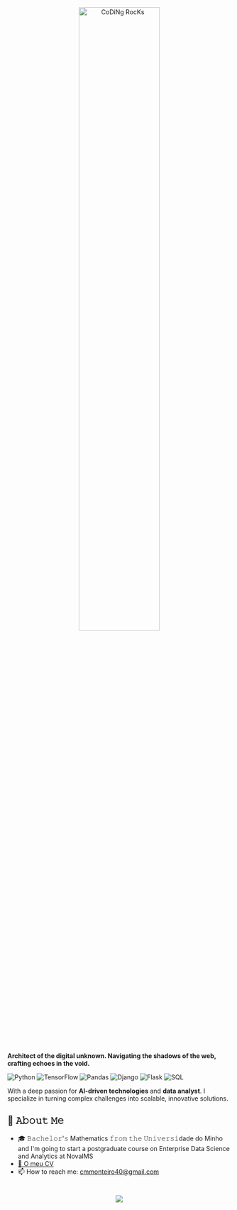 <div align="center" width="50">
  <img src="https://github.com/SP-XD/SP-XD/blob/main/images/dev-working_rounded.gif?raw=true" href="https://github.com/sp-xd" alt="CoDiNg RocKs"  width="60%"/><br>
</div>

**Architect of the digital unknown. Navigating the shadows of the web, crafting echoes in the void.**

![Python](https://img.shields.io/badge/Code-Python-informational?style=flat&logo=python&color=3776AB)
![TensorFlow](https://img.shields.io/badge/Framework-TensorFlow-informational?style=flat&logo=tensorflow&color=777BB4)
![Pandas](https://img.shields.io/badge/Framework-Pandas-informational?style=flat&logo=Pandas&color=FF2D20)
![Django](https://img.shields.io/badge/Framework-Django-informational?style=flat&logo=Django&color=232F3E)
![Flask](https://img.shields.io/badge/Framework-Flask-informational?style=flat&logo=Flask&color=FCC624)
![SQL](https://img.shields.io/badge/Code-SQL-informational?style=flat&logo=SQL&color=000000)

With a deep passion for **AI-driven technologies** and **data analyst**. I specialize in turning complex challenges into scalable, innovative solutions.

## :book: 𝙰𝚋𝚘𝚞𝚝 𝙼𝚎
- 🎓 𝙱𝚊𝚌𝚑𝚎𝚕𝚘𝚛'𝚜 Mathematics 𝚏𝚛𝚘𝚖 𝚝𝚑𝚎 𝚄𝚗𝚒𝚟𝚎𝚛𝚜𝚒dade do Minho and I'm going to start a postgraduate course on Enterprise Data Science and Analytics at NovaIMS
- [📄 O meu CV](https://github.com/CarlosBIOS/CarlosBIOS/blob/main/Carlos_Monteiro_EN.pdf)
- 📫 How to reach me: cmmonteiro40@gmail.com

<h1 align="center">
<img src="https://readme-typing-svg.herokuapp.com/?font=Righteous&size=35&center=true&vCenter=true&width=500&height=70&duration=4000&lines=Thank+you+for+your+attention!;" />
</h1>
